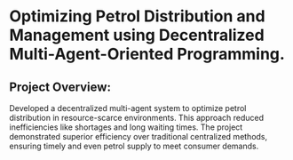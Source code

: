 # Optimizing Petrol Distribution and Management using Decentralized Multi-Agent-Oriented Programming.

## Project Overview: 
Developed a decentralized multi-agent system to optimize petrol distribution in resource-scarce environments. This approach reduced inefficiencies like shortages and long waiting times. The project demonstrated superior efficiency over traditional centralized methods, ensuring timely and even petrol supply to meet consumer demands.
